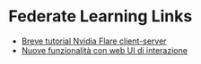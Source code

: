 # Federate Learning Links
- [Breve tutorial Nvidia Flare client-server](https://www.youtube.com/watch?v=8x7oY3xAgek)
- [Nuove funzionalità con web UI di interazione](https://developer.nvidia.com/blog/federated-learning-from-simulation-to-production-with-nvidia-flare/)


